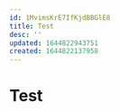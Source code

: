 ```yaml
---
id: 1MvimsKrE7IfKjdBBGlE8
title: Test
desc: ''
updated: 1644822943751
created: 1644822137958
---
```


# Test
